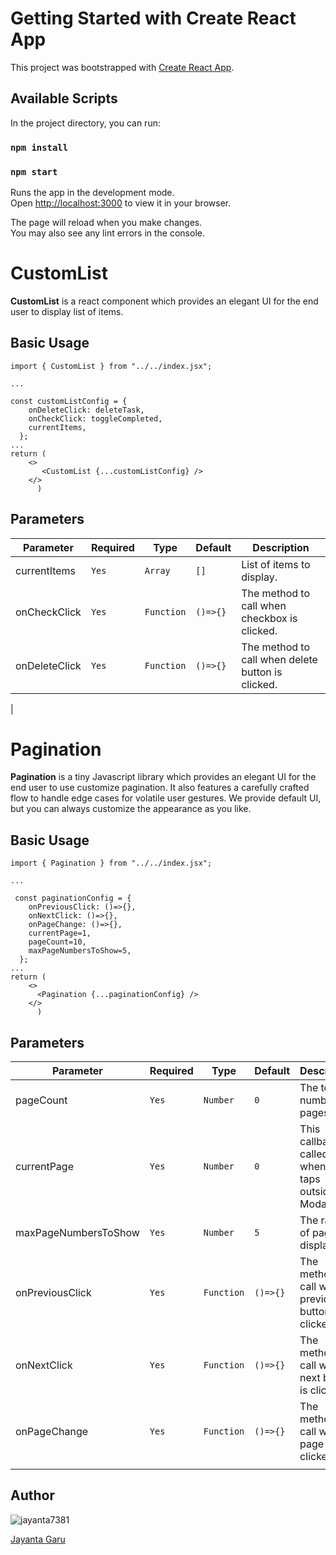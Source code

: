 # Getting Started with Create React App

This project was bootstrapped with [Create React App](https://github.com/facebook/create-react-app).

## Available Scripts

In the project directory, you can run:

### `npm install`

### `npm start`

Runs the app in the development mode.\
Open [http://localhost:3000](http://localhost:3000) to view it in your browser.

The page will reload when you make changes.\
You may also see any lint errors in the console.

# CustomList

**CustomList** is a react component which provides an elegant UI for the end user to display list of items.

## Basic Usage

```
import { CustomList } from "../../index.jsx";

...

const customListConfig = {
    onDeleteClick: deleteTask,
    onCheckClick: toggleCompleted,
    currentItems,
  };
...
return (
    <>
       <CustomList {...customListConfig} />
    </>
      )
```

## Parameters

| Parameter     | Required | Type       | Default  | Description                                       |
| ------------- | -------- | ---------- | -------- | ------------------------------------------------- |
| currentItems  | `Yes`    | `Array`    | `[]`     | List of items to display.                         |
| onCheckClick  | `Yes`    | `Function` | `()=>{}` | The method to call when checkbox is clicked.      |
| onDeleteClick | `Yes`    | `Function` | `()=>{}` | The method to call when delete button is clicked. |

|

# Pagination

**Pagination** is a tiny Javascript library which provides an elegant UI for the end user to use customize pagination. It also features a carefully crafted flow to handle edge cases for volatile user gestures. We provide default UI, but you can always customize the appearance as you like.

## Basic Usage

```
import { Pagination } from "../../index.jsx";

...

 const paginationConfig = {
    onPreviousClick: ()=>{},
    onNextClick: ()=>{},
    onPageChange: ()=>{},
    currentPage=1,
    pageCount=10,
    maxPageNumbersToShow=5,
  };
...
return (
    <>
      <Pagination {...paginationConfig} />
    </>
      )
```

## Parameters

| Parameter            | Required | Type       | Default  | Description                                                |
| -------------------- | -------- | ---------- | -------- | ---------------------------------------------------------- |
| pageCount            | `Yes`    | `Number`   | `0`      | The total number of pages.                                 |
| currentPage          | `Yes`    | `Number`   | `0`      | This callback is called when user taps outside of a Modal. |
| maxPageNumbersToShow | `Yes`    | `Number`   | `5`      | The range of pages displayed.                              |
| onPreviousClick      | `Yes`    | `Function` | `()=>{}` | The method to call when previous button is clicked.        |
| onNextClick          | `Yes`    | `Function` | `()=>{}` | The method to call when next button is clicked.            |
| onPageChange         | `Yes`    | `Function` | `()=>{}` | The method to call when a page is clicked.                 |
|                      |

## Author

![jayanta7381](https://www.npmjs.com/npm-avatar/eyJhbGciOiJIUzI1NiIsInR5cCI6IkpXVCJ9.eyJhdmF0YXJVUkwiOiJodHRwczovL3MuZ3JhdmF0YXIuY29tL2F2YXRhci81ZWZhZGY0MjdjNzliM2YxZDY0ODcxNzI0NjI2NWQzNz9zaXplPTEwMCZkZWZhdWx0PXJldHJvIn0.Ujb96nLBkk2Z0K5NilEVjWj-0Kpa6NTFeIV8c5Ip-mQ)

[Jayanta Garu](https://github.com/jayanta-hub)
